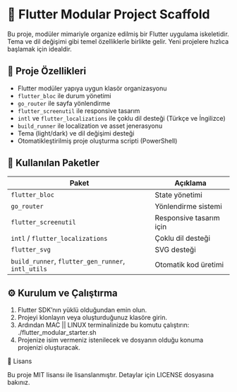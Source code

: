 # 🎯 Flutter Modular Project Scaffold

Bu proje, modüler mimariyle organize edilmiş bir Flutter uygulama iskeletidir. Tema ve dil değişimi gibi temel özelliklerle birlikte gelir. Yeni projelere hızlıca başlamak için idealdir.

## 🚀 Proje Özellikleri

- Flutter modüler yapıya uygun klasör organizasyonu
- `flutter_bloc` ile durum yönetimi
- `go_router` ile sayfa yönlendirme
- `flutter_screenutil` ile responsive tasarım
- `intl` ve `flutter_localizations` ile çoklu dil desteği (Türkçe ve İngilizce)
- `build_runner` ile localization ve asset jenerasyonu
- Tema (light/dark) ve dil değişimi desteği
- Otomatikleştirilmiş proje oluşturma scripti (PowerShell)

## 🧩 Kullanılan Paketler

| Paket | Açıklama |
|-------|----------|
| `flutter_bloc` | State yönetimi |
| `go_router` | Yönlendirme sistemi |
| `flutter_screenutil` | Responsive tasarım için |
| `intl` / `flutter_localizations` | Çoklu dil desteği |
| `flutter_svg` | SVG desteği |
| `build_runner`, `flutter_gen_runner`, `intl_utils` | Otomatik kod üretimi |

## ⚙️ Kurulum ve Çalıştırma

1. Flutter SDK’nın yüklü olduğundan emin olun.
2. Projeyi klonlayın veya oluşturduğunuz klasöre girin.
3. Ardından MAC || LINUX terminalinizde bu komutu çalıştırın:
    ./flutter_modular_starter.sh
4. Projenize isim vermeniz istenilecek ve dosyanın olduğu konuma projenizi oluşturacak.

📄 Lisans

Bu proje MIT lisansı ile lisanslanmıştır. Detaylar için LICENSE dosyasına bakınız.
